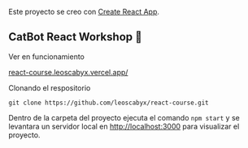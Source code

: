 Este proyecto se creo con [Create React App](https://github.com/facebook/create-react-app).

## CatBot React Workshop 🙌

Ver en funcionamiento 

[react-course.leoscabyx.vercel.app/](https://react-course.leoscabyx.vercel.app/)

Clonando el respositorio

``` git clone https://github.com/leoscabyx/react-course.git ```

Dentro de la carpeta del proyecto ejecuta  el comando ``` npm start ``` y se levantara un servidor local en
[http://localhost:3000](http://localhost:3000) para visualizar el proyecto.

